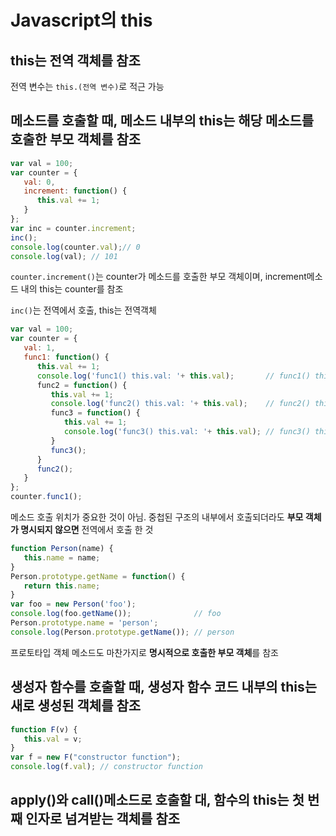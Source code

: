 # Javascript의 this
## this는 전역 객체를 참조
전역 변수는 `this.(전역 변수)`로 적근 가능

## 메소드를 호출할 때, 메소드 내부의 this는 해당 메소드를 호출한 부모 객체를 참조
```javascript
var val = 100;
var counter = {
   val: 0,
   increment: function() {
      this.val += 1;
   }
};
var inc = counter.increment;
inc();
console.log(counter.val);// 0
console.log(val); // 101
```
`counter.increment()`는 counter가 메소드를 호출한 부모 객체이며, increment메소드 내의 this는 counter를 참조

`inc()`는 전역에서 호출, this는 전역객체    

```javascript
var val = 100;
var counter = {
   val: 1,
   func1: function() {
      this.val += 1;
      console.log('func1() this.val: '+ this.val);       // func1() this.val: 2
      func2 = function() {
         this.val += 1;
         console.log('func2() this.val: '+ this.val);    // func2() this.val: 101
         func3 = function() {
            this.val += 1;
            console.log('func3() this.val: '+ this.val); // func3() this.val: 102
         }
         func3();
      }
      func2();
   }
};
counter.func1();
```
메소드 호출 위치가 중요한 것이 아님. 중첩된 구조의 내부에서 호출되더라도 **부모 객체가 명시되지 않으면** 전역에서 호출 한 것

```javascript
function Person(name) {
   this.name = name;
}
Person.prototype.getName = function() {
   return this.name;
}
var foo = new Person('foo');
console.log(foo.getName());              // foo
Person.prototype.name = 'person';
console.log(Person.prototype.getName()); // person
```
프로토타입 객체 메소드도 마찬가지로 **명시적으로 호출한 부모 객체**를 참조    
## 생성자 함수를 호출할 때, 생성자 함수 코드 내부의 this는 새로 생성된 객체를 참조
```javascript
function F(v) {
   this.val = v;
}
var f = new F("constructor function");
console.log(f.val); // constructor function
```
## apply()와 call()메소드로 호출할 대, 함수의 this는 첫 번째 인자로 넘겨받는 객체를 참조
